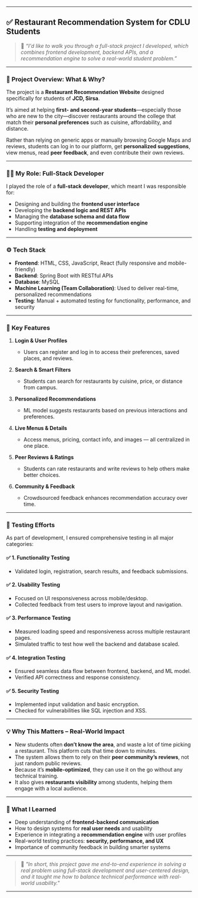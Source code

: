 
---

## ✅  Restaurant Recommendation System for CDLU Students

> 👋 *“I'd like to walk you through a full-stack project I developed, which combines frontend development, backend APIs, and a recommendation engine to solve a real-world student problem.”*

---

### 🧠 **Project Overview: What & Why?**

The project is a **Restaurant Recommendation Website** designed specifically for students of **JCD, Sirsa**.

It’s aimed at helping **first- and second-year students**—especially those who are new to the city—discover restaurants around the college that match their **personal preferences** such as cuisine, affordability, and distance.

Rather than relying on generic apps or manually browsing Google Maps and reviews, students can log in to our platform, get **personalized suggestions**, view menus, read **peer feedback**, and even contribute their own reviews.

---

### 👨‍💻 **My Role: Full-Stack Developer**

I played the role of a **full-stack developer**, which meant I was responsible for:

* Designing and building the **frontend user interface**
* Developing the **backend logic and REST APIs**
* Managing the **database schema and data flow**
* Supporting integration of the **recommendation engine**
* Handling **testing and deployment**

---

### ⚙️ **Tech Stack**

* **Frontend**: HTML, CSS, JavaScript, React (fully responsive and mobile-friendly)
* **Backend**: Spring Boot with RESTful APIs
* **Database**: MySQL
* **Machine Learning (Team Collaboration)**: Used to deliver real-time, personalized recommendations
* **Testing**: Manual + automated testing for functionality, performance, and security

---

### 🚀 **Key Features**

1. **Login & User Profiles**

   * Users can register and log in to access their preferences, saved places, and reviews.

2. **Search & Smart Filters**

   * Students can search for restaurants by cuisine, price, or distance from campus.

3. **Personalized Recommendations**

   * ML model suggests restaurants based on previous interactions and preferences.

4. **Live Menus & Details**

   * Access menus, pricing, contact info, and images — all centralized in one place.

5. **Peer Reviews & Ratings**

   * Students can rate restaurants and write reviews to help others make better choices.

6. **Community & Feedback**

   * Crowdsourced feedback enhances recommendation accuracy over time.

---

### 🧪 **Testing Efforts**

As part of development, I ensured comprehensive testing in all major categories:

#### ✅ 1. **Functionality Testing**

* Validated login, registration, search results, and feedback submissions.

#### ✅ 2. **Usability Testing**

* Focused on UI responsiveness across mobile/desktop.
* Collected feedback from test users to improve layout and navigation.

#### ✅ 3. **Performance Testing**

* Measured loading speed and responsiveness across multiple restaurant pages.
* Simulated traffic to test how well the backend and database scaled.

#### ✅ 4. **Integration Testing**

* Ensured seamless data flow between frontend, backend, and ML model.
* Verified API correctness and response consistency.

#### ✅ 5. **Security Testing**

* Implemented input validation and basic encryption.
* Checked for vulnerabilities like SQL injection and XSS.

---

### 💡 **Why This Matters – Real-World Impact**

* New students often **don’t know the area**, and waste a lot of time picking a restaurant. This platform cuts that time down to minutes.
* The system allows them to rely on their **peer community’s reviews**, not just random public reviews.
* Because it’s **mobile-optimized**, they can use it on the go without any technical training.
* It also gives **restaurants visibility** among students, helping them engage with a local audience.

---

### 🧠 **What I Learned**

* Deep understanding of **frontend-backend communication**
* How to design systems for **real user needs** and usability
* Experience in integrating a **recommendation engine** with user profiles
* Real-world testing practices: **security, performance, and UX**
* Importance of community feedback in building smarter systems

---

> 🎯 *"In short, this project gave me end-to-end experience in solving a real problem using full-stack development and user-centered design, and it taught me how to balance technical performance with real-world usability."*

---
